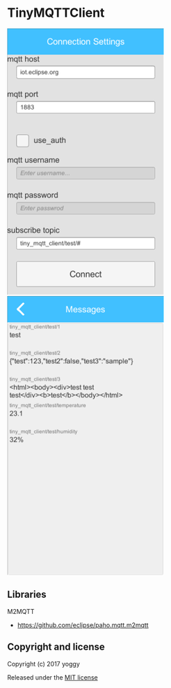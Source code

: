 TinyMQTTClient
====

![img01.png](img01.png)
![img02.png](img02.png)

Libraries
----
M2MQTT
* https://github.com/eclipse/paho.mqtt.m2mqtt

Copyright and license
----
Copyright (c) 2017 yoggy

Released under the [MIT license](LICENSE.txt)